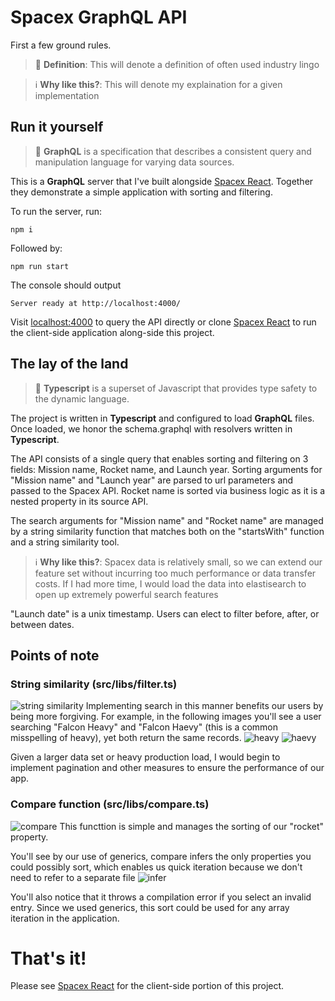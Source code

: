 # Spacex GraphQL API
First a few ground rules.
> 📙 **Definition**: This will denote a definition of often used industry lingo

> ℹ️ **Why like this?**: This will denote my explaination for a given implementation

## Run it yourself

> 📙 **GraphQL** is a specification that describes a consistent query and manipulation language for varying data sources.

This is a **GraphQL** server that I've built alongside [Spacex React](https://github.com/SkylarWapato/spacex-react).  Together they demonstrate a simple application with sorting and filtering.

To run the server, run: 

```npm i```

Followed by:

```npm run start```

The console should output

```Server ready at http://localhost:4000/```

Visit [localhost:4000](http://localhost:4000) to query the API directly or clone [Spacex React](https://github.com/SkylarWapato/spacex-react) to run the client-side application along-side this project.

## The lay of the land

> 📙 **Typescript** is a superset of Javascript that provides type safety to the dynamic language.

The project is written in **Typescript** and configured to load **GraphQL** files.  Once loaded, we honor the schema.graphql with resolvers written in **Typescript**.

The API consists of a single query that enables sorting and filtering on 3 fields: Mission name, Rocket name, and Launch year.  Sorting arguments for "Mission name" and "Launch year" are parsed to url parameters and passed to the Spacex API.  Rocket name is sorted via business logic as it is a nested property in its source API.

The search arguments for "Mission name" and "Rocket name" are managed by a string similarity function that matches both on the "startsWith" function and a string similarity tool.

> ℹ️ **Why like this?**: Spacex data is relatively small, so we can extend our feature set without incurring too much performance or data transfer costs.  If I had more time, I would load the data into elastisearch to open up extremely powerful search features

"Launch date" is a unix timestamp.  Users can elect to filter before, after, or between dates.

## Points of note

### String similarity (src/libs/filter.ts)

![string similarity](assets/string-similarity.png)
Implementing search in this manner benefits our users by being more forgiving.  For example, in the following images you'll see a user searching "Falcon Heavy" and "Falcon Haevy" (this is a common misspelling of heavy), yet both return the same records.
![heavy](assets/heavy.png)
![haevy](assets/haevy.png)

Given a larger data set or heavy production load, I would begin to implement pagination and other measures to ensure the performance of our app.

### Compare function (src/libs/compare.ts)
![compare](assets/compare.png)
This functtion is simple and manages the sorting of our "rocket" property.

You'll see by our use of generics, compare infers the only properties you could possibly sort, which enables us quick iteration because we don't need to refer to a separate file
![infer](assets/infer.png)

You'll also notice that it throws a compilation error if you select an invalid entry.  Since we used generics, this sort could be used for any array iteration in the application.

# That's it!
Please see [Spacex React](https://github.com/SkylarWapato/spacex-react) for the client-side portion of this project.